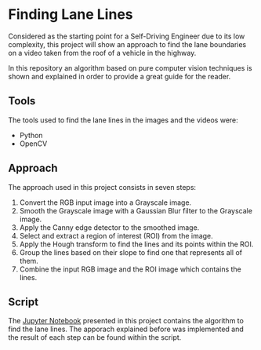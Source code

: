 # Finding Lane Lines
Considered as the starting point for a Self-Driving Engineer due to its low complexity, this project will show an approach to find the lane boundaries on a video taken from the roof of a vehicle in the highway.

In this repository an algorithm based on pure computer vision techniques is shown and explained in order to provide a great guide for the reader.

## Tools
The tools used to find the lane lines in the images and the videos were:
 - Python
 - OpenCV

## Approach 
The approach used in this project consists in seven steps:

1. Convert the RGB input image into a Grayscale image.
2. Smooth the Grayscale image with a Gaussian Blur filter to the Grayscale image.
3. Apply the Canny edge detector to the smoothed image.
4. Select and extract a region of interest (ROI) from the image.
5. Apply the Hough transform to find the lines and its points within the ROI. 
6. Group the lines based on their slope to find one that represents all of them.
7. Combine the input RGB image and the ROI image which contains the lines.

## Script
The [Jupyter Notebook](https://github.com/kmilo7204/Finding_Lane_Lines/blob/master/Finding_Lane_Lines.ipynb) presented in this project contains the algorithm to find the lane lines. The apporach explained before was implemented and the result of each step can be found within the script. 
